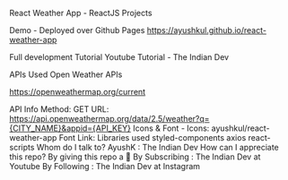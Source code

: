 React Weather App - ReactJS Projects


Demo - Deployed over Github Pages
https://ayushkul.github.io/react-weather-app

Full development Tutorial
Youtube Tutorial - The Indian Dev

APIs Used
Open Weather APIs

https://openweathermap.org/current

API Info
Method: GET
URL: https://api.openweathermap.org/data/2.5/weather?q={CITY_NAME}&appid={API_KEY}
Icons & Font -
Icons: ayushkul/react-weather-app
Font Link: <link href="https://fonts.googleapis.com/css2?family=Montserrat:wght@400;500;600&display=swap" rel="stylesheet">
Libraries used
styled-components
axios
react-scripts
Whom do I talk to?
AyushK : The Indian Dev
How can I appreciate this repo?
By giving this repo a 🌟
By Subscribing : The Indian Dev at Youtube
By Following : The Indian Dev at Instagram